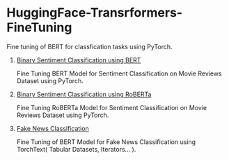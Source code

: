 # HuggingFace-Transrformers-FineTuning

Fine tuning of BERT for classfication tasks using PyTorch.

1.  [Binary Sentiment Classification using BERT]( Notebook/Fake-News-Classification-BERT-FineTuning.ipynb )
    
    Fine Tuning BERT Model for Sentiment Classification on Movie Reviews Dataset using PyTorch.
    
1.  [Binary Sentiment Classification using RoBERTa]( Notebook/Fake-News-Classification-Roberta-Finetuning.ipynb )
    
    Fine Tuning RoBERTa Model for Sentiment Classification on Movie Reviews Dataset using PyTorch.    
    
2. [Fake News Classification](Notebook/Fake-News-Classification-BERT-FineTuning.ipynb)

    Fine Tuning of BERT Model for Fake News Classification using TorchText( Tabular Datasets, Iterators... ).
